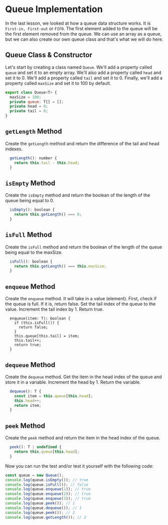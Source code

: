 # Queue Implementation

In the last lesson, we looked at how a queue data structure works. It is `First-in, First-out` or `FIFO`. The first element added to the queue will be the first element removed from the queue. We can use an array as a queue, but we can also create our own queue class and that's what we will do here.

## Queue Class & Constructor

Let's start by creating a class named `Queue`. We'll add a property called `queue` and set it to an empty array. We'll also add a property called `head` and set it to 0. We'll add a property called `tail` and set it to 0. Finally, we'll add a property called `maxSize` and set it to 100 by default.

```js
export class Queue<T> {
  maxSize = 100;
  private queue: T[] = [];
  private head = 0;
  private tail = 0;
}
```

## `getLength` Method

Create the `getLength` method and return the difference of the tail and head indexes.

```js
  getLength(): number {
    return this.tail - this.head;
  }
```

## `isEmpty` Method

Create the `isEmpty` method and return the boolean of the length of the queue being equal to 0.

```js
  isEmpty(): boolean {
    return this.getLength() === 0;
  }
```

## `isFull` Method

Create the `isFull` method and return the boolean of the length of the queue being equal to the maxSize.

```js
  isFull(): boolean {
    return this.getLength() === this.maxSize;
  }
```

## `enqueue` Method

Create the `enqueue` method. It will take in a value (element). First, check if the queue is full. If it is, return false. Set the tail index of the queue to the value. Increment the tail index by 1. Return true.

```JS
  enqueue(item: T): boolean {
    if (this.isFull()) {
      return false;
    }
    this.queue[this.tail] = item;
    this.tail++;
    return true;
  }
```

## `dequeue` Method

Create the `dequeue` method. Get the item in the head index of the queue and store it in a variable. Increment the head by 1. Return the variable.

```js
  dequeue(): T {
    const item = this.queue[this.head];
    this.head++;
    return item;
  }
```

## `peek` Method

Create the `peek` method and return the item in the head index of the queue.

```js
  peek(): T | undefined {
    return this.queue[this.head];
  }
```

Now you can run the test and/or test it yourself with the following code:

```js
const queue = new Queue();
console.log(queue.isEmpty()); // true
console.log(queue.isFull()); // false
console.log(queue.enqueue(1)); // true
console.log(queue.enqueue(2)); // true
console.log(queue.enqueue(3)); // true
console.log(queue.peek()); // 1
console.log(queue.dequeue()); // 1
console.log(queue.peek()); // 2
console.log(queue.getLength()); // 2
```
